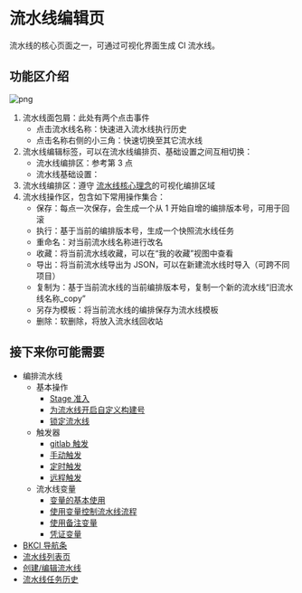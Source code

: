 # 流水线编辑页

流水线的核心页面之一，可通过可视化界面生成 CI 流水线。

## 功能区介绍

![png](../../../assets/service_pipeline_edit.png)

1. 流水线面包屑：此处有两个点击事件
   - 点击流水线名称：快速进入流水线执行历史
   - 点击名称右侧的小三角：快速切换至其它流水线
2. 流水线编辑标签，可以在流水线编排页、基础设置之间互相切换：
   - 流水线编排区：参考第 3 点
   - 流水线基础设置：
3. 流水线编排区：遵守 [流水线核心理念](../../../intro/terminology/Learn-pipeline-in-5min.md)的可视化编排区域
4. 流水线操作区，包含如下常用操作集合：
   - 保存：每点一次保存，会生成一个从 1 开始自增的编排版本号，可用于回滚
   - 执行：基于当前的编排版本号，生成一个快照流水线任务
   - 重命名：对当前流水线名称进行改名
   - 收藏：将当前流水线收藏，可以在“我的收藏”视图中查看
   - 导出：将当前流水线导出为 JSON，可以在新建流水线时导入（可跨不同项目）
   - 复制为：基于当前流水线的当前编排版本号，复制一个新的流水线“旧流水线名称_copy”
   - 另存为模板：将当前流水线的编排保存为流水线模板
   - 删除：软删除，将放入流水线回收站

## 接下来你可能需要

* 编排流水线
   * 基本操作
      * [Stage 准入](../pipeline-edit-guide/gui.md)
      * [为流水线开启自定义构建号](../pipeline-edit-guide/alias-buildno.md)
      * [锁定流水线](../pipeline-edit-guide/disable-pipeline.md)
   * 触发器
      * [gitlab 触发](../pipeline-triggers/pipeline-trigger-gitlab.md)
      * [手动触发](../pipeline-triggers/pipeline-trigger-manual.md)
      * [定时触发](../pipeline-triggers/pipeline-trigger-timer.md)
      * [远程触发](../pipeline-triggers/pipeline-trigger-remote.md)
   * 流水线变量
      * [变量的基本使用](../pipeline-edit-guide/pipeline-variables/pipeline-variables-shell-batch.md)
      * [使用变量控制流水线流程](../pipeline-edit-guide/pipeline-variables/pipeline-variables-flow-control.md)
      * [使用备注变量](../pipeline-edit-guide/pipeline-variables/pipeline-variables-remark.md)
      * [凭证变量](../pipeline-edit-guide/pipeline-variables/pipeline-variables-ticket.md)
* [BKCI 导航条](.././../Console/Console.md)
* [流水线列表页](../pipeline-list.md)
* [创建/编辑流水线](../pipeline-edit-guide/pipeline-edit.md)
* [流水线任务历史](../pipeline-history.md)
